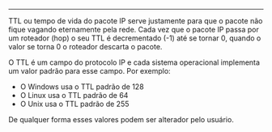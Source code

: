 
---

TTL ou tempo de vida do pacote IP serve justamente para que o pacote não fique vagando eternamente pela rede. Cada vez que o pacote IP passa por um roteador (hop) o seu TTL é decrementado (-1) até se tornar 0, quando o valor se torna 0 o roteador descarta o pacote. 

O TTL é um campo do protocolo IP e cada sistema operacional implementa um valor padrão para esse campo. Por exemplo:

 - O Windows usa o TTL padrão de 128
 - O Linux usa o TTL padrão de 64
 - O Unix usa o TTL padrão de 255

De qualquer forma esses valores podem ser alterador pelo usuário.